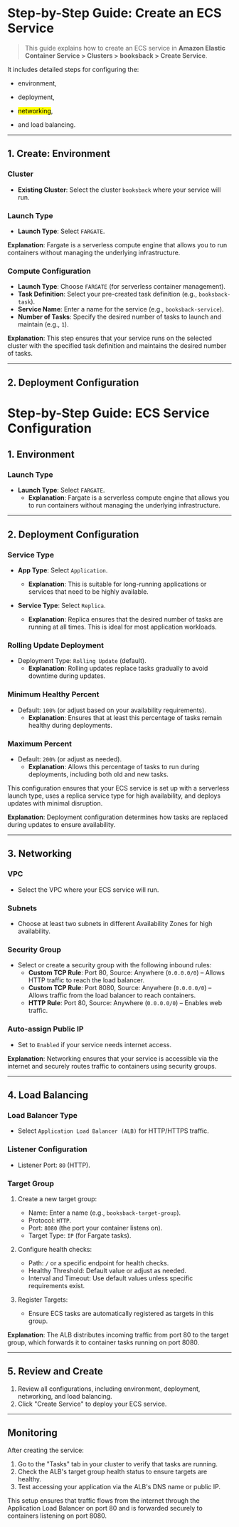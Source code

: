 # Step-by-Step Guide: Create an ECS Service

> This guide explains how to create an ECS service in **Amazon Elastic Container Service > Clusters > booksback > Create Service**.

It includes detailed steps for configuring the:

- environment,

- deployment,

- <mark>networking</mark>,

- and load balancing.

---

## **1. Create: Environment**

### **Cluster**

- **Existing Cluster**: Select the cluster `booksback` where your service will run.

### Launch Type

- **Launch Type**: Select `FARGATE`. 

**Explanation**: Fargate is a serverless compute engine that allows you to run containers without managing the underlying infrastructure. 

### **Compute Configuration**

- **Launch Type**: Choose `FARGATE` (for serverless container management).
- **Task Definition**: Select your pre-created task definition (e.g., `booksback-task`).
- **Service Name**: Enter a name for the service (e.g., `booksback-service`).
- **Number of Tasks**: Specify the desired number of tasks to launch and maintain (e.g., `1`).

**Explanation**: This step ensures that your service runs on the selected cluster with the specified task definition and maintains the desired number of tasks.

---

## **2. Deployment Configuration**

# Step-by-Step Guide: ECS Service Configuration

## **1. Environment**

### **Launch Type**

- **Launch Type**: Select `FARGATE`.
  - **Explanation**: Fargate is a serverless compute engine that allows you to run containers without managing the underlying infrastructure.

---

## **2. Deployment Configuration**

### **Service Type**

- **App Type**: Select `Application`.
  
  - **Explanation**: This is suitable for long-running applications or services that need to be highly available.

- **Service Type**: Select `Replica`.
  
  - **Explanation**: Replica ensures that the desired number of tasks are running at all times. This is ideal for most application workloads.

### **Rolling Update Deployment**

- Deployment Type: `Rolling Update` (default).
  - **Explanation**: Rolling updates replace tasks gradually to avoid downtime during updates.

### **Minimum Healthy Percent**

- Default: `100%` (or adjust based on your availability requirements).
  - **Explanation**: Ensures that at least this percentage of tasks remain healthy during deployments.

### **Maximum Percent**

- Default: `200%` (or adjust as needed).
  - **Explanation**: Allows this percentage of tasks to run during deployments, including both old and new tasks.



This configuration ensures that your ECS service is set up with a serverless launch type, uses a replica service type for high availability, and deploys updates with minimal disruption.

**Explanation**: Deployment configuration determines how tasks are replaced during updates to ensure availability.

---

## **3. Networking**

### **VPC**

- Select the VPC where your ECS service will run.

### **Subnets**

- Choose at least two subnets in different Availability Zones for high availability.

### **Security Group**

- Select or create a security group with the following inbound rules:
  - **Custom TCP Rule**: Port 80, Source: Anywhere (`0.0.0.0/0`) – Allows HTTP traffic to reach the load balancer.
  - **Custom TCP Rule**: Port 8080, Source: Anywhere (`0.0.0.0/0`) – Allows traffic from the load balancer to reach containers.
  - **HTTP Rule**: Port 80, Source: Anywhere (`0.0.0.0/0`) – Enables web traffic.

### **Auto-assign Public IP**

- Set to `Enabled` if your service needs internet access.

**Explanation**: Networking ensures that your service is accessible via the internet and securely routes traffic to containers using security groups.

---

## **4. Load Balancing**

### **Load Balancer Type**

- Select `Application Load Balancer (ALB)` for HTTP/HTTPS traffic.

### **Listener Configuration**

- Listener Port: `80` (HTTP).

### **Target Group**

1. Create a new target group:
   
   - Name: Enter a name (e.g., `booksback-target-group`).
   - Protocol: `HTTP`.
   - Port: `8080` (the port your container listens on).
   - Target Type: `IP` (for Fargate tasks).

2. Configure health checks:
   
   - Path: `/` or a specific endpoint for health checks.
   - Healthy Threshold: Default value or adjust as needed.
   - Interval and Timeout: Use default values unless specific requirements exist.

3. Register Targets:
   
   - Ensure ECS tasks are automatically registered as targets in this group.

**Explanation**: The ALB distributes incoming traffic from port 80 to the target group, which forwards it to container tasks running on port 8080.

---

## **5. Review and Create**

1. Review all configurations, including environment, deployment, networking, and load balancing.
2. Click "Create Service" to deploy your ECS service.

---

## Monitoring

After creating the service:

1. Go to the "Tasks" tab in your cluster to verify that tasks are running.
2. Check the ALB's target group health status to ensure targets are healthy.
3. Test accessing your application via the ALB's DNS name or public IP.

This setup ensures that traffic flows from the internet through the Application Load Balancer on port 80 and is forwarded securely to containers listening on port 8080.
